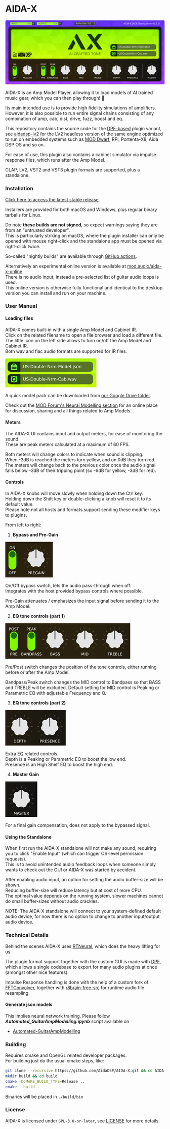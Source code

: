 # AIDA-X

![screenshot](docs/Screenshot.png "Screenshot")

AIDA-X is an Amp Model Player, allowing it to load models of AI trained music gear, which you can then play through! 🎸

Its main intended use is to provide high fidelity simulations of amplifiers.  
However, it is also possible to run entire signal chains consisting of any combination of amp, cab, dist, drive, fuzz, boost and eq.

This repository contains the source code for the [DPF-based](https://github.com/DISTRHO/DPF) plugin variant, see [aidadsp-lv2](https://github.com/AidaDSP/aidadsp-lv2) for the LV2 headless version of the same engine optimized to run on embedded systems such as [MOD Dwarf](https://mod.audio/dwarf/), RPi, Portenta-X8, Aida DSP OS and so on.

For ease of use, this plugin also contains a cabinet simulator via impulse response files, which runs after the Amp Model.

CLAP, LV2, VST2 and VST3 plugin formats are supported, plus a standalone.

### Installation ###

[Click here to access the latest stable release](https://github.com/AidaDSP/AIDA-X/releases/latest).

Installers are provided for both macOS and Windows, plus regular binary tarballs for Linux.

Do note **these builds are not signed**, so expect warnings saying they are from an "untrusted developer".  
This is particularly striking on macOS, where the plugin installer can only be opened with mouse right-click and the standalone app must be opened via right-click twice.

So-called "nightly builds" are available through [GitHub actions](https://github.com/AidaDSP/AIDA-X/actions/workflows/build.yml).

Alternatively an experimental online version is available at [mod.audio/aida-x-online](https://mod.audio/aida-x-online/).  
There is no audio input, instead a pre-selected list of guitar audio loops is used.  
This online version is otherwise fully functional and identical to the desktop version you can install and run on your machine.

### User Manual ###

#### Loading files ####

AIDA-X comes built-in with a single Amp Model and Cabinet IR.  
Click on the related filename to open a file browser and load a different file.  
The little icon on the left side allows to turn on/off the Amp Model and Cabinet IR.  
Both wav and flac audio formats are supported for IR files.

<img height="91" alt="image" src="https://raw.githubusercontent.com/AidaDSP/AIDA-X/main/docs/Screenshot-files.png">

A quick model pack can be downloaded from [our Google Drive folder](https://drive.google.com/drive/folders/18MwNhuo9fjK8hlne6SAdhpGtL4bWsVz-).

Check out the [MOD Forum's Neural Modelling section](https://forum.mod.audio/c/neural/62) for an online place for discussion, sharing and all things related to Amp Models.

#### Meters ####

The AIDA-X UI contains input and output meters, for ease of monitoring the sound.  
These are peak meters calculated at a maximum of 60 FPS.

Both meters will change colors to indicate when sound is clipping.  
When -3dB is reached the meters turn yellow, and on 0dB they turn red.  
The meters will change back to the previous color once the audio signal falls below -3dB of their tripping point (so -6dB for yellow, -3dB for red).

#### Controls ####

In AIDA-X knobs will move slowly when holding down the Ctrl key.  
Holding down the Shift key or double-clicking a knob will reset it to its default value.  
Please note not all hosts and formats support sending these modifier keys to plugins.

From left to right:

1. **Bypass and Pre-Gain**

<img height="112" alt="image" src="https://raw.githubusercontent.com/AidaDSP/AIDA-X/main/docs/Screenshot-params-1.png">

On/Off bypass switch, lets the audio pass-through when off.  
Integrates with the host provided bypass controls where possible.

Pre-Gain attenuates / emphasizes the input signal before sending it to the Amp Model.

2. **EQ tone controls (part 1)**

<img height="112" alt="image" src="https://raw.githubusercontent.com/AidaDSP/AIDA-X/main/docs/Screenshot-params-2.png">

Pre/Post switch changes the position of the tone controls, either running before or after the Amp Model.

Bandpass/Peak switch changes the MID control to Bandpass so that BASS and TREBLE will be excluded. Default setting for MID control is Peaking or Parametric EQ with adjustable Frequency and Q.

3. **EQ tone controls (part 2)**

<img height="112" alt="image" src="https://raw.githubusercontent.com/AidaDSP/AIDA-X/main/docs/Screenshot-params-3.png">

Extra EQ related controls.  
Depth is a Peaking or Parametric EQ to boost the low end.  
Presence is an High Shelf EQ to boost the high end.

4. **Master Gain**

<img height="112" alt="image" src="https://raw.githubusercontent.com/AidaDSP/AIDA-X/main/docs/Screenshot-params-4.png">

For a final gain compensation, does not apply to the bypassed signal.

#### Using the Standalone ####

When first run the AIDA-X standalone will not make any sound, requiring you to click "Enable Input" (which can trigger OS-level permission requests).  
This is to avoid unintended audio feedback loops when someone simply wants to check out the GUI or AIDA-X was started by accident.

After enabling audio input, an option for setting the audio buffer-size will be shown.  
Reducing buffer-size will reduce latency but at cost of more CPU.  
The optimal value depends on the running system, slower machines cannot do small buffer-sizes without audio crackles.

NOTE: The AIDA-X standalone will connect to your system-defined default audio device, for now there is no option to change to another input/output audio device.

### Technical Details ###

Behind the scenes AIDA-X uses [RTNeural](https://github.com/jatinchowdhury18/RTNeural), which does the heavy lifting for us.

The plugin format support together with the custom GUI is made with [DPF](https://github.com/DISTRHO/DPF), which allows a single codebase to export for many audio plugins at once (amongst other nice features).

Impulse Response handling is done with the help of a custom fork of [FFTConvolver](https://github.com/falkTX/FFTConvolver.git), together with [r8brain-free-src](https://github.com/avaneev/r8brain-free-src.git) for runtime audio file resampling.

#### Generate json models ####

This implies neural network training. Please follow __*Automated_GuitarAmpModelling.ipynb*__ script available on

- [Automated-GuitarAmpModelling](https://github.com/MaxPayne86/Automated-GuitarAmpModelling/tree/aidadsp_devel)

### Building ###

Requires cmake and OpenGL related developer packages.  
For building just do the usual cmake steps, like:

```sh
git clone --recursive https://github.com/AidaDSP/AIDA-X.git && cd AIDA-X
mkdir build && cd build
cmake -DCMAKE_BUILD_TYPE=Release ..
cmake --build .
```

Binaries will be placed in `./build/bin`

### License ###

AIDA-X is licensed under `GPL-3.0-or-later`, see [LICENSE](LICENSE) for more details.
